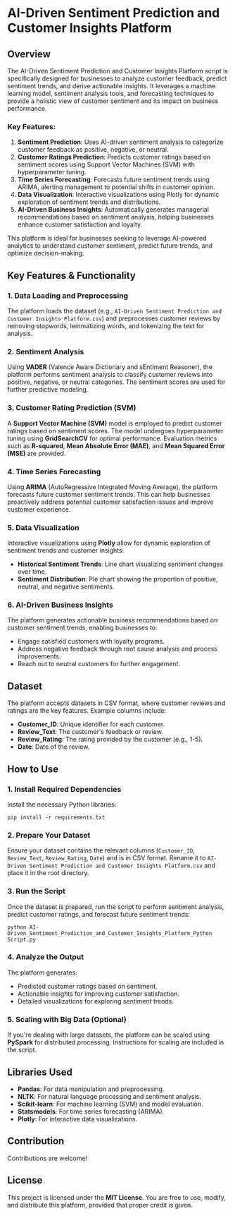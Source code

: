 
# AI-Driven Sentiment Prediction and Customer Insights Platform

## Overview
The AI-Driven Sentiment Prediction and Customer Insights Platform script is specifically designed for businesses to analyze customer feedback, predict sentiment trends, and derive actionable insights. It leverages a machine learning model, sentiment analysis tools, and forecasting techniques to provide a holistic view of customer sentiment and its impact on business performance.

### Key Features:
1. **Sentiment Prediction**: Uses AI-driven sentiment analysis to categorize customer feedback as positive, negative, or neutral.
2. **Customer Ratings Prediction**: Predicts customer ratings based on sentiment scores using Support Vector Machines (SVM) with hyperparameter tuning.
3. **Time Series Forecasting**: Forecasts future sentiment trends using ARIMA, alerting management to potential shifts in customer opinion.
4. **Data Visualization**: Interactive visualizations using Plotly for dynamic exploration of sentiment trends and distributions.
5. **AI-Driven Business Insights**: Automatically generates managerial recommendations based on sentiment analysis, helping businesses enhance customer satisfaction and loyalty.

This platform is ideal for businesses seeking to leverage AI-powered analytics to understand customer sentiment, predict future trends, and optimize decision-making.

## Key Features & Functionality

### 1. Data Loading and Preprocessing
The platform loads the dataset (e.g., `AI-Driven Sentiment Prediction and Customer Insights Platform.csv`) and preprocesses customer reviews by removing stopwords, lemmatizing words, and tokenizing the text for analysis.

### 2. Sentiment Analysis
Using **VADER** (Valence Aware Dictionary and sEntiment Reasoner), the platform performs sentiment analysis to classify customer reviews into positive, negative, or neutral categories. The sentiment scores are used for further predictive modeling.

### 3. Customer Rating Prediction (SVM)
A **Support Vector Machine (SVM)** model is employed to predict customer ratings based on sentiment scores. The model undergoes hyperparameter tuning using **GridSearchCV** for optimal performance. Evaluation metrics such as **R-squared**, **Mean Absolute Error (MAE)**, and **Mean Squared Error (MSE)** are provided.

### 4. Time Series Forecasting
Using **ARIMA** (AutoRegressive Integrated Moving Average), the platform forecasts future customer sentiment trends. This can help businesses proactively address potential customer satisfaction issues and improve customer experience.

### 5. Data Visualization
Interactive visualizations using **Plotly** allow for dynamic exploration of sentiment trends and customer insights:
- **Historical Sentiment Trends**: Line chart visualizing sentiment changes over time.
- **Sentiment Distribution**: Pie chart showing the proportion of positive, neutral, and negative sentiments.

### 6. AI-Driven Business Insights
The platform generates actionable business recommendations based on customer sentiment trends, enabling businesses to:
- Engage satisfied customers with loyalty programs.
- Address negative feedback through root cause analysis and process improvements.
- Reach out to neutral customers for further engagement.

## Dataset
The platform accepts datasets in CSV format, where customer reviews and ratings are the key features. Example columns include:
- **Customer_ID**: Unique identifier for each customer.
- **Review_Text**: The customer's feedback or review.
- **Review_Rating**: The rating provided by the customer (e.g., 1-5).
- **Date**: Date of the review.

## How to Use

### 1. Install Required Dependencies
Install the necessary Python libraries:
```
pip install -r requirements.txt
```

### 2. Prepare Your Dataset
Ensure your dataset contains the relevant columns (`Customer_ID`, `Review_Text`, `Review_Rating`, `Date`) and is in CSV format. Rename it to `AI-Driven Sentiment Prediction and Customer Insights Platform.csv` and place it in the root directory.

### 3. Run the Script
Once the dataset is prepared, run the script to perform sentiment analysis, predict customer ratings, and forecast future sentiment trends:
```
python AI-Driven_Sentiment_Prediction_and_Customer_Insights_Platform_Python Script.py
```

### 4. Analyze the Output
The platform generates:
- Predicted customer ratings based on sentiment.
- Actionable insights for improving customer satisfaction.
- Detailed visualizations for exploring sentiment trends.

### 5. Scaling with Big Data (Optional)
If you're dealing with large datasets, the platform can be scaled using **PySpark** for distributed processing. Instructions for scaling are included in the script.

## Libraries Used
- **Pandas**: For data manipulation and preprocessing.
- **NLTK**: For natural language processing and sentiment analysis.
- **Scikit-learn**: For machine learning (SVM) and model evaluation.
- **Statsmodels**: For time series forecasting (ARIMA).
- **Plotly**: For interactive data visualizations.

## Contribution
Contributions are welcome! 

## License
This project is licensed under the **MIT License**. You are free to use, modify, and distribute this platform, provided that proper credit is given.

